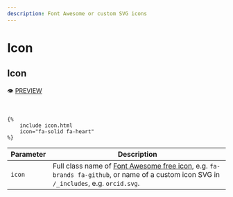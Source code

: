 ```yaml
---
description: Font Awesome or custom SVG icons
---
```


# Icon

## Icon

👁 [PREVIEW](https://greenelab.github.io/lab-website-template/testbed#icon)

​

```liquid
{%
    include icon.html
    icon="fa-solid fa-heart"
%}
```



| Parameter | Description                                                                                                                                                                          |
| --------- | ------------------------------------------------------------------------------------------------------------------------------------------------------------------------------------ |
| `icon`    | Full class name of [Font Awesome free icon](https://fontawesome.com/search?o=r\&m=free), e.g. `fa-brands fa-github`, or name of a custom icon SVG in `/_includes`, e.g. `orcid.svg`. |

